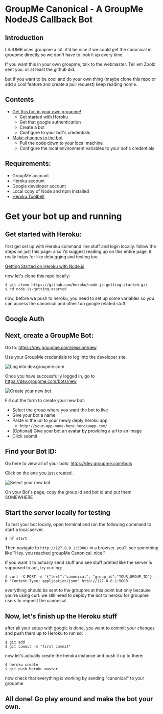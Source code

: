 # GroupMe Canonical - A GroupMe NodeJS Callback Bot

## Introduction

LSJUMB uses groupme a lot. it'd be nice if we could get the canonical in groupme directly
so we don't have to look it up every time. 

If you want this in your own groupme, talk to the webmaster. Tell em Zoolz sent you. or at
least the github did.

but if you want to be cool and do your own thing (maybe clone this repo or add a cool 
feature and create a pull request) keep reading homie. 

## Contents

  * [Get this bot in your own groupme!](#deploy)
    * Get started with Heroku
    * Get that google authentication
    * Create a bot
    * Configure to your bot's credentials
  * [Make changes to the bot](#pull)
    * Pull the code down to your local machine
    * Configure the local environment variables to your bot's credentials

## Requirements:

  * GroupMe account
  * Heroku account
  * Google developer account
  * Local copy of Node and npm installed
  * [Heroku Toolbelt](https://toolbelt.heroku.com/)

# Get your bot up and running<a name="deploy"></a>

## Get started with Heroku:

first get set up with Heroku command line stuff and login locally. follow the steps on just this page:
also i'd suggest reading up on this entire page. it really helps for like debugging and testing too.

[Getting Started on Heroku with Node.js](https://devcenter.heroku.com/articles/getting-started-with-nodejs#set-up)

now let's clone this repo locally:

    $ git clone https://github.com/heroku/node-js-getting-started.git
    $ cd node-js-getting-started

now, before we push to heroku, you need to set up some variables so you can access the canonical 
and other fun google related stuff.

## Google Auth


## Next, create a GroupMe Bot:

Go to:
https://dev.groupme.com/session/new

Use your GroupMe credentials to log into the developer site.

![Log into dev.groupme.com](https://i.groupme.com/640x292.png.38c9e590383149c1a01424fc61cdce4e)

Once you have successfully logged in, go to https://dev.groupme.com/bots/new

![Create your new bot](http://i.groupme.com/567x373.png.242d18352d7742858cf9a263f597c5d9)

Fill out the form to create your new bot:

  * Select the group where you want the bot to live
  * Give your bot a name
  * Paste in the url to your newly deply heroku app
    * `http://your-app-name-here.herokuapp.com/`
  * (Optional) Give your bot an avatar by providing a url to an image
  * Click submit

## Find your Bot ID:<a name="get-bot-id"></a>

Go here to view all of your bots:
https://dev.groupme.com/bots

Click on the one you just created.

![Select your new bot](http://i.groupme.com/871x333.png.5a33ef2b6ab74ea59d5aaa5569aaaf23)

On your Bot's page, copy the group id and bot id and put them SOMEWHERE


## Start the server locally for testing

To test your bot locally, open terminal and run the following command to start a local server.

    $ nf start

Then navigate to `http://127.0.0.1:5000/` in a browser.
you'll see something like "Hey. you reached groupMe Canonical. nice."

if you want it to actually send stuff and see stuff printed like the server is supposed to act,
try curling:

    $ curl -X POST -d '{"text":"canonical", "group_id":"YOUR_GROUP_ID"}' -H 'Content-Type: application/json' http://127.0.0.1:5000

everything should be sent to the groupme at this point but only because you're using curl. we still need to 
deploy the bot to heroku for groupme users to request the canonical.

## Now, let's finish up the Heroku stuff

after all your setup with google is done, you want to commit your changes and push them up
to Heroku to run so:

    $ git add .
    $ git commit -m "first commit"

now let's actually create the heroku instance and push it up to there:

    $ heroku create
    $ git push heroku master

now check that everything is working by sending "canonical" to your groupme

## All done! Go play around and make the bot your own.
